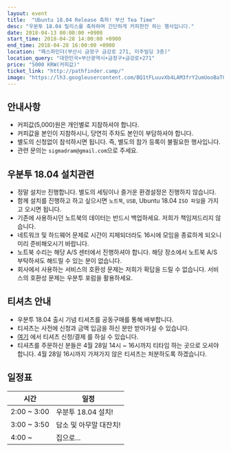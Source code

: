 ```yaml
---
layout: event
title:  "Ubuntu 18.04 Release 축하! 부산 Tea Time"
desc: "우분투 18.04 릴리스를 축하하며 간단하게 커피한잔 하는 행사입니다."
date: 2018-04-13 00:00:00 +0900
start_time: 2018-04-28 14:00:00 +0900
end_time: 2018-04-28 16:00:00 +0900
location: "패스파인더(부산시 금정구 금강로 271, 미주빌딩 3층)"
location_query: "대한민국+부산광역시+금정구+금강로+271"
price: "5000 KRW(커피값)"
ticket_link: "http://pathfinder.camp/"
image: "https://lh3.googleusercontent.com/BQ1tFLuuvXb4LAM3frY2umUooBaT0_Oy7MJ78x7usxRXWGzP2ZmZ5qkn7BxQaQCOJb5Q3F0wj8jgEnzQsmNiL9wb6LtWUGX134WbRj1WCIf2RQgUiRjN-Szt4uphLeDrx10gZj6G1YFm_yV_jS-mGX3qZCcOQc0cSJ1XgJjVgRP2fIkGzJFctqWWdIkWU2iN-Keckcxb3R8xOkC0Tx6mJg7hXNtyXrbJBnh0mjWaInr-NI-DFcncBWVlpLZGtjBp-t1_GtZRzYZMIZtSO1MwWKT9QkJtK5gWJkjFQAykOOtXCM4vvPWTxhU7eigQSmyRUZahazOt223-FrANViNOYdhkCJ6Nx68F-lJJ8ucjXS2ii4O8OfEu_Uo651KTdwqemLlIK1F-9vuQ37qNWzDAp5hJhzmaU_f1GY-g4Hk2SEs8ufoJce3M3EsI7HSTnUuXirtxSzdt3ADJEQF-I5wKnpSnwHHNMwnNarKA8DoppdoLMLOqxGxdDAUK3OM7gMuZB5GBlWFRUJIA7tAtcs7CdGcHChu_6LIgPl7DuDG5dBDPwNknJum7exn24WkxKl8LzfDeexkEHldtvBjHrQd1vq2bZ2EUr5rsZjY1dS0TMCn9Rq9BECIRfGkx2gCLHGo1jsyT1U0oObf2r1SbM_tcHn0Mz1GA3ykt=w2856-h1606-no"
---
```


## 안내사항

- 커피값(5,000)원은 개인별로 지참하셔야 합니다.
- 커피값을 본인이 지참하시니, 당연히 주차도 본인이 부담하셔야 합니다.
- 별도의 신청없이 참석하시면 됩니다. 즉, 별도의 참가 등록이 불필요한 행사입니다.
- 관련 문의는 `sigmadram@gmail.com`으로 주세요.

## 우분투 18.04 설치관련

- 정말 설치`만` 진행합니다. 별도의 세팅이나 즐거운 환경설정은 진행하지 않습니다.
- 함께 설치를 진행하고 하고 싶으시면 `노트북`, `USB`, Ubuntu 18.04 `ISO 파일`을 가지고 오시면 됩니다.
- 기존에 사용하시던 노트북의 데이터는 반드시 백업하세요. 저희가 책임져드리지 않습니다.
- 네트워크 및 하드웨어 문제로 시간이 지체되더라도 16시에 모임을 종료하게 되오니 미리 준비해오시기 바랍니다.
- 노트북 수리는 해당 A/S 센터에서 진행하셔야 합니다. 해당 장소에서 노트북 A/S 부탁하셔도 해드릴 수 있는 분이 없습니다.
- 회사에서 사용하는 서비스의 호환성 문제는 저희가 확답을 드릴 수 없습니다. 서비스의 호환성 문제는 우분투 포럼을 활용하세요.

## 티셔츠 안내

- 우분투 18.04 출시 기념 티셔츠를 공동구매를 통해 배부합니다.
- 티셔츠는 사전에 신청과 금액 입금을 하신 분만 받아가실 수 있습니다.
- [여기](https://survey.ubuntu-kr.org/index.php/387149?lang=ko) 에서 티셔츠 신청/결제 를 하실 수 있습니다.
- 티셔츠를 주문하신 분들은 4월 28일 14시 ~ 16시까지 티타임 하는 곳으로 오셔야 합니다. 4월 28일 16시까지 가져가지 않은 티셔츠는 처분하도록 하겠습니다.

## 일정표

시간 | 일정
--- | ---
2:00 ~ 3:00 | 우분투 18.04 설치!
3:00 ~ 3:50 | 담소 및 아무말 대잔치!
4:00 ~ | 집으로...
